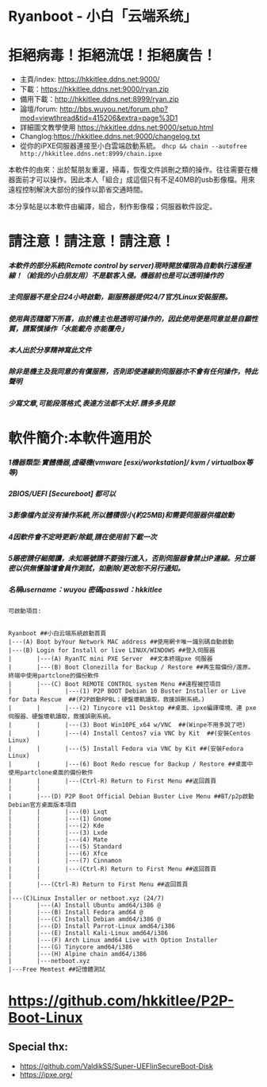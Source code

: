 # Ryanboot - 小白「云端系统」
# 拒絕病毒！拒絕流氓！拒絕廣告！

* 主頁/index: https://hkkitlee.ddns.net:9000/
* 下載：https://hkkitlee.ddns.net:9000/ryan.zip
* 備用下載：http://hkkitlee.ddns.net:8999/ryan.zip
* 論壇/forum: http://bbs.wuyou.net/forum.php?mod=viewthread&tid=415206&extra=page%3D1
* 詳細圖文教學使用 https://hkkitlee.ddns.net:9000/setup.html
* Changlog:https://hkkitlee.ddns.net:9000/changelog.txt
* 從你的iPXE伺服器連接至小白雲端啟動系統。
``` dhcp && chain --autofree http://hkkitlee.ddns.net:8999/chain.ipxe ```

本軟件的由來：出於幫朋友重灌，掃毒，恢復文件誤刪之類的操作。往往需要在機器面前才可以操作。因此本人「組合」成這個只有不足40MB的usb影像檔。用來遠程控制解決大部份的操作以節省交通時間。

本分享帖是以本軟件由編譯，組合，制作影像檔；伺服器軟件設定。


# 請注意！請注意！請注意！
##### 本軟件的部分系統(Remote control by server)現時開放權限為自動執行遠程連線！（給我的小白朋友用）不是駭客入侵。機器前也是可以透明操作的
##### 主伺服器不是全日24小時啟動，副服務器提供24/7官方Linux安裝服務。
##### 使用與否隨閣下所喜，由於機主也是透明可操作的，因此使用便是同意並是自願性質，請緊慎操作「水能載舟 亦能覆舟」
##### 本人出於分享精神寫此文件
##### 除非是機主及我同意的有償服務，否則即使連線到伺服器亦不會有任何操作，特此聲明
##### 少寫文章,可能段落格式,表達方法都不太好.請多多見諒


# 軟件簡介:本軟件適用於
##### 1機器類型:實體機器,虛礙機(vmware [esxi/workstation]/ kvm / virtualbox等等)
##### 2BIOS/UEFI [Secureboot] 都可以
##### 3影像檔內並沒有操作系統,所以體積很小(約25MB)和需要伺服器供檔啟動
##### 4因軟件會不定時更新/除錯,請在使用前下載一次
##### 5賬密請仔細閱讀，未知賬號請不要強行進入，否則伺服器會禁止IP連線。另立賬密以供無懮論壇會員作測試，如刪除/更改恕不另行通知。

##### 名稱username：wuyou  密碼passwd：hkkitlee

```
可啟動項目:


Ryanboot ##小白云端系統啟動首頁
|---(A) Boot byYour Network MAC address ##使用網卡唯一識別碼自動啟動
|---(B) Login for Install or live LINUX/WINDOWS ##登入伺服器
|       |---(A) RyanTC mini PXE Server  ##文本終端pxe 伺服器
|       |---(B) Boot Clonezilla for Backup / Restore ##再生龍備份/還原。終端中使用partclone的備份軟件
|       |---(C) Boot REMOTE CONTROL system Menu ##遠程被控項目
|       |       |---(1) P2P BOOT Debian 10 Buster Installer or Live for Data Rescue  ##(P2P啟動RPBL；硬盤壞軌讀取，救援誤刪系統。)
|       |       |---(2) Tinycore v11 Desktop ##桌面、ipxe編譯環境、連 pxe 伺服器、硬盤壞軌讀取，救援誤刪系統。
|       |       |---(3) Boot Win10PE_x64 w/VNC  ##(Winpe不用多說了吧)
|       |       |---(4) Install Centos7 via VNC by Kit  ##(安裝Centos Linux)
|       |       |---(5) Install Fedora via VNC by Kit ##(安裝Fedora Linux)
|       |       |---(6) Boot Redo rescue for Backup / Restore ##桌面中使用partclone桌面的備份軟件
|       |       |---(Ctrl-R) Return to First Menu ##返回首頁
|       |
|       |---(D) P2P Boot Official Debian Buster Live Menu ##BT/p2p啟動Debian官方桌面版本項目
|       |       |---(0) Lxqt
|       |       |---(1) Gnome
|       |       |---(2) Kde
|       |       |---(3) Lxde
|       |       |---(4) Mate
|       |       |---(5) Standard
|       |       |---(6) Xfce
|       |       |---(7) Cinnamon
|       |       |---(Ctrl-R) Return to First Menu ##返回首頁
|       |
|       |---(Ctrl-R) Return to First Menu ##返回首頁
|
|---(C)Linux Installer or netboot.xyz (24/7)
|       |---(A) Install Ubuntu amd64/i386 @
|       |---(B) Install Fedora amd64 @
|       |---(C) Install Debian amd64/i386 @
|       |---(D) Install Parrot-Linux amd64/i386
|       |---(E) Install Kali-Linux amd64/i386
|       |---(F) Arch Linux amd64 Live with Option Installer
|       |---(G) Tinycore amd64/i386
|       |---(H) Alpine chain amd64/i386
|       |---netboot.xyz
|---Free Memtest ##記憶體測試
```

# https://github.com/hkkitlee/P2P-Boot-Linux

## Special thx:
* https://github.com/ValdikSS/Super-UEFIinSecureBoot-Disk
* https://ipxe.org/
